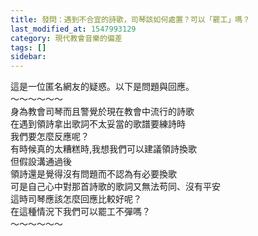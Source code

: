 ```yaml
---
title: 發問：遇到不合宜的詩歌，司琴該如何處置？可以「罷工」嗎？
last_modified_at: 1547993129
category: 現代教會音樂的偏差
tags: []
sidebar: 
---
```


<p>這是一位匿名網友的疑惑。以下是問題與回應。<br/><!--more-->～～～～～～<br/>身為教會司琴而且警覺於現在教會中流行的詩歌<br/>在遇到領詩拿出歌詞不太妥當的歌譜要練詩時<br/>我們要怎麼反應呢？<br/>有時候真的太糟糕時,我想我們可以建議領詩換歌<br/>但假設溝通過後<br/>領詩還是覺得沒有問題而不認為有必要換歌<br/>可是自己心中對那首詩歌的歌詞又無法苟同、沒有平安<br/>這時司琴應該怎麼回應比較好呢？<br/>在這種情況下我們可以罷工不彈嗎？<br/>～～～～～～<br/></p>